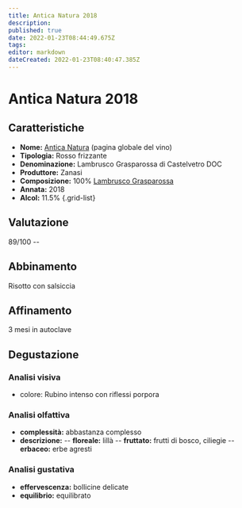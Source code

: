```yaml
---
title: Antica Natura 2018
description: 
published: true
date: 2022-01-23T08:44:49.675Z
tags: 
editor: markdown
dateCreated: 2022-01-23T08:40:47.385Z
---
```


<div class="annata">

# Antica Natura 2018

## Caratteristiche
- **Nome:** <span class="nome">[Antica Natura](/vini/Italia/Emilia/Zanasi/Antica-Natura/scheda-globale)</span> (pagina globale del vino) 
- **Tipologia:** Rosso frizzante
- **Denominazione:** <span class="denominazione">Lambrusco Grasparossa di Castelvetro DOC</span> 
- **Produttore:** <span class="cantina">Zanasi</span> 
- **Composizione:** <span class="vitigno">100% [Lambrusco Grasparossa](/vitigni/Italia/bacca-nera/lambrusco-grasparossa)</span>
- **Annata:** <span class="annocorrente">2018</span>
- **Alcol:** 11.5%
{.grid-list}

## Valutazione

<span class="punteggio">89/100</span> -- <span class="valutazione"><span class="star-3"></span></span>

## Abbinamento
Risotto con salsiccia

## Affinamento
3 mesi in autoclave 

## Degustazione

### Analisi visiva
- colore: Rubino intenso con riflessi porpora

### Analisi olfattiva

<div class="vini vini-2018" id="Antica Natura"></div>
<div class="olfattiva-testo">

- **complessità:**  <span class="complessitaVino">abbastanza complesso</span>
- **descrizione:** 
  -- **<span class="florealeInput">floreale</span>:** lillà
  -- **<span class="fruttatoInput">fruttato</span>:** frutti di bosco, ciliegie
  -- **<span class="vegetaleInput">erbaceo</span>:** erbe agresti

</div>

### Analisi gustativa
- **effervescenza:** bollicine delicate
- **equilibrio:** equilibrato

  
</div>
